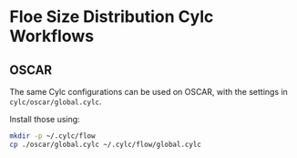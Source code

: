 # Floe Size Distribution Cylc Workflows

## OSCAR

The same Cylc configurations can be used on OSCAR, with the settings in `cylc/oscar/global.cylc`.

Install those using:
```bash
mkdir -p ~/.cylc/flow
cp ./oscar/global.cylc ~/.cylc/flow/global.cylc
```
